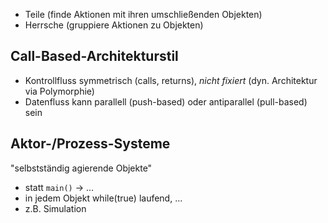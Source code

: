 - Teile (finde Aktionen mit ihren umschließenden Objekten)
- Herrsche (gruppiere Aktionen zu Objekten)

## Call-Based-Architekturstil
- Kontrollfluss symmetrisch (calls, returns), *nicht fixiert* (dyn. Architektur via Polymorphie)
- Datenfluss kann parallell (push-based) oder antiparallel (pull-based) sein

## Aktor-/Prozess-Systeme
"selbstständig agierende Objekte" 
- statt `main()` -> ...
- in jedem Objekt while(true) laufend, ...
- z.B. Simulation